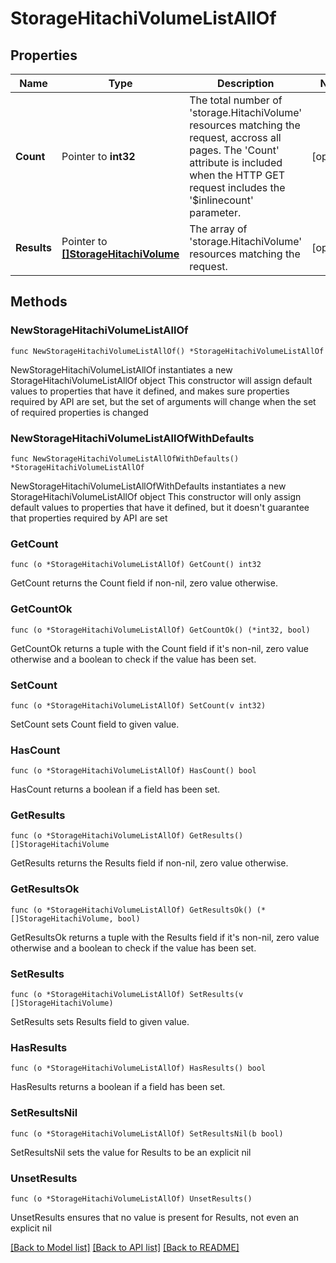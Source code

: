 # StorageHitachiVolumeListAllOf

## Properties

Name | Type | Description | Notes
------------ | ------------- | ------------- | -------------
**Count** | Pointer to **int32** | The total number of &#39;storage.HitachiVolume&#39; resources matching the request, accross all pages. The &#39;Count&#39; attribute is included when the HTTP GET request includes the &#39;$inlinecount&#39; parameter. | [optional] 
**Results** | Pointer to [**[]StorageHitachiVolume**](storage.HitachiVolume.md) | The array of &#39;storage.HitachiVolume&#39; resources matching the request. | [optional] 

## Methods

### NewStorageHitachiVolumeListAllOf

`func NewStorageHitachiVolumeListAllOf() *StorageHitachiVolumeListAllOf`

NewStorageHitachiVolumeListAllOf instantiates a new StorageHitachiVolumeListAllOf object
This constructor will assign default values to properties that have it defined,
and makes sure properties required by API are set, but the set of arguments
will change when the set of required properties is changed

### NewStorageHitachiVolumeListAllOfWithDefaults

`func NewStorageHitachiVolumeListAllOfWithDefaults() *StorageHitachiVolumeListAllOf`

NewStorageHitachiVolumeListAllOfWithDefaults instantiates a new StorageHitachiVolumeListAllOf object
This constructor will only assign default values to properties that have it defined,
but it doesn't guarantee that properties required by API are set

### GetCount

`func (o *StorageHitachiVolumeListAllOf) GetCount() int32`

GetCount returns the Count field if non-nil, zero value otherwise.

### GetCountOk

`func (o *StorageHitachiVolumeListAllOf) GetCountOk() (*int32, bool)`

GetCountOk returns a tuple with the Count field if it's non-nil, zero value otherwise
and a boolean to check if the value has been set.

### SetCount

`func (o *StorageHitachiVolumeListAllOf) SetCount(v int32)`

SetCount sets Count field to given value.

### HasCount

`func (o *StorageHitachiVolumeListAllOf) HasCount() bool`

HasCount returns a boolean if a field has been set.

### GetResults

`func (o *StorageHitachiVolumeListAllOf) GetResults() []StorageHitachiVolume`

GetResults returns the Results field if non-nil, zero value otherwise.

### GetResultsOk

`func (o *StorageHitachiVolumeListAllOf) GetResultsOk() (*[]StorageHitachiVolume, bool)`

GetResultsOk returns a tuple with the Results field if it's non-nil, zero value otherwise
and a boolean to check if the value has been set.

### SetResults

`func (o *StorageHitachiVolumeListAllOf) SetResults(v []StorageHitachiVolume)`

SetResults sets Results field to given value.

### HasResults

`func (o *StorageHitachiVolumeListAllOf) HasResults() bool`

HasResults returns a boolean if a field has been set.

### SetResultsNil

`func (o *StorageHitachiVolumeListAllOf) SetResultsNil(b bool)`

 SetResultsNil sets the value for Results to be an explicit nil

### UnsetResults
`func (o *StorageHitachiVolumeListAllOf) UnsetResults()`

UnsetResults ensures that no value is present for Results, not even an explicit nil

[[Back to Model list]](../README.md#documentation-for-models) [[Back to API list]](../README.md#documentation-for-api-endpoints) [[Back to README]](../README.md)


